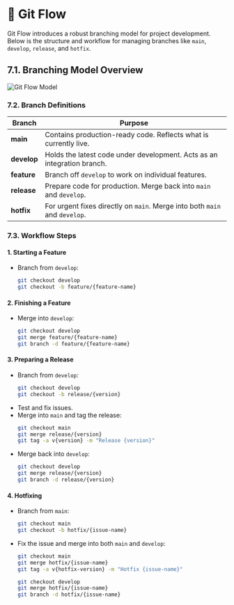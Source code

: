 

# 🌳 **Git Flow**

Git Flow introduces a robust branching model for project development. Below is the structure and workflow for managing branches like `main`, `develop`, `release`, and `hotfix`.

## 7.1. **Branching Model Overview**

![Git Flow Model](https://media.licdn.com/dms/image/v2/D4E22AQFv9-n24c-x0A/feedshare-shrink_800/feedshare-shrink_800/0/1708786844976?e=2147483647&v=beta&t=DZ7YCMW3f5orafrSi1CXZLEB3J_YfZaWe2Gpnb0jigI)

### 7.2. **Branch Definitions**

| **Branch**  | **Purpose**                                                                |
| ----------- | -------------------------------------------------------------------------- |
| **main**    | Contains production-ready code. Reflects what is currently live.           |
| **develop** | Holds the latest code under development. Acts as an integration branch.    |
| **feature** | Branch off `develop` to work on individual features.                       |
| **release** | Prepare code for production. Merge back into `main` and `develop`.         |
| **hotfix**  | For urgent fixes directly on `main`. Merge into both `main` and `develop`. |

### 7.3. **Workflow Steps**

#### 1. **Starting a Feature**

- Branch from `develop`:
  ```bash
  git checkout develop
  git checkout -b feature/{feature-name}
  ```

#### 2. **Finishing a Feature**

- Merge into `develop`:
  ```bash
  git checkout develop
  git merge feature/{feature-name}
  git branch -d feature/{feature-name}
  ```

#### 3. **Preparing a Release**

- Branch from `develop`:
  ```bash
  git checkout develop
  git checkout -b release/{version}
  ```
- Test and fix issues.
- Merge into `main` and tag the release:
  ```bash
  git checkout main
  git merge release/{version}
  git tag -a v{version} -m "Release {version}"
  ```
- Merge back into `develop`:
  ```bash
  git checkout develop
  git merge release/{version}
  git branch -d release/{version}
  ```

#### 4. **Hotfixing**

- Branch from `main`:
  ```bash
  git checkout main
  git checkout -b hotfix/{issue-name}
  ```
- Fix the issue and merge into both `main` and `develop`:

  ```bash
  git checkout main
  git merge hotfix/{issue-name}
  git tag -a v{hotfix-version} -m "Hotfix {issue-name}"

  git checkout develop
  git merge hotfix/{issue-name}
  git branch -d hotfix/{issue-name}
  ```
